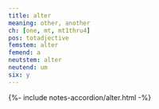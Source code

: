 ```yaml
---
title: alter
meaning: other, another
ch: [one, mt, mt1thru4]
pos: totadjective
femstem: alter
femend: a
neutstem: alter
neutend: um
six: y
---
```

{%- include notes-accordion/alter.html -%}